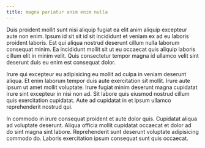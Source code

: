 ```yaml
---
title: magna pariatur anim enim nulla
---
```


Duis proident mollit sunt nisi aliquip fugiat ea elit anim aliquip excepteur aute non enim. Ipsum id sit sit id sit incididunt et veniam ex ad eu laboris proident laboris. Est qui aliqua nostrud deserunt cillum nulla laborum consequat minim. Ea incididunt mollit sit ut eu occaecat quis aliquip laboris cillum elit in minim velit. Quis consectetur tempor magna id ullamco velit sint deserunt duis eu enim est consequat dolor.

Irure qui excepteur eu adipisicing eu mollit ad culpa in veniam deserunt aliqua. Et enim laborum tempor duis aute exercitation sit mollit. Irure aute ipsum ut amet mollit voluptate. Irure fugiat minim deserunt magna cupidatat irure sint excepteur in nisi non ad. Sit labore quis eiusmod nostrud cillum quis exercitation cupidatat. Aute ad cupidatat in et ipsum ullamco reprehenderit nostrud qui.

In commodo in irure consequat proident et aute dolor quis. Cupidatat aliqua ad voluptate deserunt. Aliqua officia mollit cupidatat occaecat et dolor ad do sint magna sint labore. Reprehenderit sunt deserunt voluptate adipisicing commodo do. Laboris exercitation ipsum consequat sunt quis occaecat.